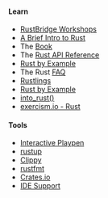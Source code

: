 #### Learn

- [RustBridge Workshops](https://community.rs/rustbridge/)
- [A Brief Intro to Rust](https://rustbridge.github.io/a-very-brief-intro-to-rust/intro.html#1)
- The [Book](https://doc.rust-lang.org/book/)
- The [Rust API Reference](https://doc.rust-lang.org/std/)
- [Rust by Example](http://rustbyexample.com/)
- The Rust [FAQ](https://www.rust-lang.org/en-US/faq.html)
- [Rustlings](https://github.com/carols10cents/rustlings)
- [Rust by Example](https://rustbyexample.com/)
- [into_rust()](http://intorust.com/)
- [exercism.io - Rust](http://exercism.io/languages/rust/about)

#### Tools

- [Interactive Playpen](https://play.rust-lang.org/)
- [rustup](https://www.rustup.rs/)
- [Clippy](https://github.com/manishearth/rust-clippy)
- [rustfmt](https://github.com/rust-lang-nursery/rustfmt)
- [Crates.io](https://crates.io/)
- [IDE Support](https://areweideyet.com/)
